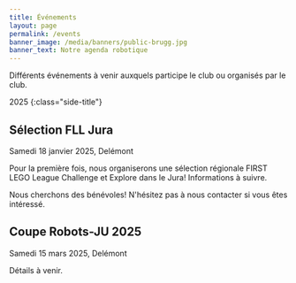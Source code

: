 ```yaml
---
title: Événements
layout: page
permalink: /events
banner_image: /media/banners/public-brugg.jpg
banner_text: Notre agenda robotique
---
```


Différents événements à venir auxquels participe le club ou organisés par le club.

2025
{:class="side-title"}

## Sélection FLL Jura

<i class="fa fa-calendar"></i> Samedi 18 janvier 2025, Delémont

Pour la première fois, nous organiserons une sélection régionale FIRST LEGO League Challenge et Explore dans le Jura! Informations à suivre.

Nous cherchons des bénévoles! N'hésitez pas à nous contacter si vous êtes intéressé.

## Coupe Robots-JU 2025

<i class="fa fa-calendar"></i> Samedi 15 mars 2025, Delémont

Détails à venir.
